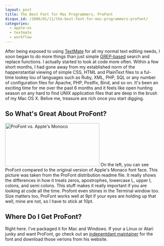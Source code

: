```yaml
--- 
layout: post
title: The Best Font for Mac Programmers, ProFont
disqus_id: /2006/01/11/the-best-font-for-mac-programmers-profont/
categories: 
  - apple-os
  - textmate
  - workflow
---
```


<p>After being exposed to using <a href="/2005/12/22/textmate-by-programmers-for-efficiency-experts/">TextMate</a> for all my normal text editing needs, I soon began to do more things than just simple <a href="http://en.wikipedia.org/wiki/Grep">GREP-based</a> search and replace functions. I actually started to look at code more often. Within a few short months, I had gone away from my established norm of the happenstantial viewing of simple CSS, HTML and PlainText files to a ful-time lookey lou of languages such as Ruby, XML, PHP, SQL or any number of configuration files for Apache, PHP, Postfix, Bind, and so on. It's been an exciting time for me over the past 6 months and it feels like open hunting season on any hard to find UNIX application files that are deep in the brush of  my Mac OS X. Belive me, treasure are rich once you start digging.</p>


<h2>So What's Great About ProFont?</h2>

<p><span class="photofancy floatr ml20"><img src="/assets/provsmonaco.gif" alt="ProFont vs. Apple's Monoco" width="307" height="140" /></span> On the left, you can see ProFont compared to the original version of Apple's Monaco font face. This picture was taken from the ProFont distribution readme file. It really shows the differences in how it treats zeros, apostrophes, lowercase L, upper I, colons, and semi colons. This stuff makes it really important if you are looking at code all the time. Profont even shines in the Terminal window too. Size matters too, ProFont works well at 9pt if your eyes are holding up that well, mine are not, so I have to stick at 10pt.</p>


<h2>Where Do I Get ProFont?</h2>

<p>Right here.   I've packaged it for Mac and Windows. If your a Linux or Atari junky and want ProFont, go check out an <a href="http://www.tobias-jung.de/seekingprofont/" title="ProFont for Windows, for Macintosh, for Linux, and even for Atari!">indepentdant maintainer</a> for the font and download those verions from his website. </p>


